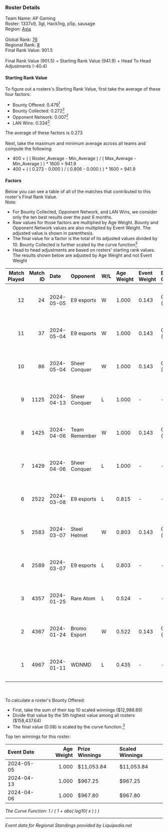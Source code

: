### Roster Details<br />
Team Name: AP Gaming<br />
Roster: 1337x9, 3gl, Hack1ng, p5p, sausage<br />
Region: [Asia]( ../standings_asia.md)<br />
<br />
Global Rank: [76](../standings_global.md)<br />
Regional Rank: [8]( ../standings_asia.md)<br />
Final Rank Value:  901.5<br />
<br />
Final Rank Value (901.5) = Starting Rank Value (941.9) + Head To Head Adjustments (-40.4)<br />

#### Starting Rank Value<br />
To figure out a rosters's Starting Rank Value, first take the average of these four factors:<br />
- Bounty Offered: 0.479[<sup>1</sup>](#table2)
- Bounty Collected: 0.272[<sup>2</sup>](#table1)
- Opponent Network: 0.007[<sup>2</sup>](#table1)
- LAN Wins: 0.334[<sup>2</sup>](#table1)

The average of these factors is 0.273<br />
<br />
Next, take the maximum and minimum average across all teams and compute the following:<br />
- 400 + ( ( Roster_Average - Min_Average ) / ( Max_Average - Min_Average ) ) * 1600 = 941.9
- 400 + ( ( 0.273 - 0.000 ) / ( 0.806 - 0.000 ) ) * 1600 = 941.9


#### Factors<br />
Below you can see a table of all of the matches that contributed to this roster's Final Rank Value.<br />
Note:<br />

- For Bounty Collected, Opponent Network, and LAN Wins, we consider only the ten best results over the past 6 months.
- Raw values for those factors are multiplied by Age Weight. Bounty and Opponent Network values are also multiplied by Event Weight. The adjusted value is shown in parenthesis.
- The final value for a factor is the total of its adjusted values divided by 10. Bounty Collected is further scaled by the curve function[<sup>3</sup>](#curveFunction)
- Head to head adjustments are based on rosters' starting rank values. The results shown below are adjusted by Age Weight and not Event Weight
<span id="table1"></span><br />


| Match Played | Match ID | Date       | Opponent      | W/L | Age Weight | Event Weight | Bounty Collected | Opponent Network | LAN Wins  | H2H Adj. | Roster                                 |
| -: | -: | :- | :- | :- | :- | :- | :- | :- | :- | -: | :- |
|           12 |       24 | 2024-05-05 | E9 esports    | W   | 1.000      | 0.143        | 0.035 (0.005)    | 0.035 (0.005)    | 1 (1.000) |    13.39 | 1337x9, 3gl, Hack1ng, p5p, sausage     |
|           11 |       37 | 2024-05-04 | E9 esports    | W   | 1.000      | 0.143        | 0.035 (0.005)    | 0.035 (0.005)    | 1 (1.000) |    14.01 | 1337x9, 3gl, Hack1ng, p5p, sausage     |
|           10 |       86 | 2024-05-04 | Sheer Conquer | W   | 1.000      | 0.143        | 0.035 (0.005)    | 0.211 (0.030)    | 1 (1.000) |    14.82 | 1337x9, 3gl, Hack1ng, p5p, sausage     |
|            9 |     1125 | 2024-04-13 | Sheer Conquer | L   | 1.000      | -            | -                | -                | -         |   -18.92 | 1337x9, 3gl, chengking, p5p, sausage   |
|            8 |     1425 | 2024-04-06 | Team Remember | W   | 1.000      | 0.143        | 0.022 (0.003)    | 0.067 (0.010)    | 0 (0.000) |     8.81 | 1337x9, 3gl, chengking, p5p, sausage   |
|            7 |     1429 | 2024-04-06 | Sheer Conquer | L   | 1.000      | -            | -                | -                | -         |   -20.70 | 1337x9, 3gl, chengking, p5p, sausage   |
|            6 |     2522 | 2024-03-08 | E9 esports    | L   | 0.815      | -            | -                | -                | -         |   -17.17 | 1337x9, 3gl, hack1ng, p5p, PAN1K       |
|            5 |     2583 | 2024-03-07 | Steel Helmet  | W   | 0.803      | 0.143        | 0.025 (0.003)    | 0.174 (0.020)    | 0 (0.000) |     6.14 | 1337x9, 3gl, hack1ng, p5p, PAN1K       |
|            4 |     2589 | 2024-03-07 | E9 esports    | L   | 0.803      | -            | -                | -                | -         |   -17.68 | 1337x9, 3gl, hack1ng, p5p, PAN1K       |
|            3 |     4357 | 2024-01-25 | Rare Atom     | L   | 0.524      | -            | -                | -                | -         |   -11.39 | 1337x9, chengking, hack1ng, p5p, PAN1K |
|            2 |     4367 | 2024-01-24 | Bromo Esport  | W   | 0.522      | 0.143        | 0.000 (0.000)    | 0.000 (0.000)    | 0 (0.000) |     0.81 | 1337x9, chengking, hack1ng, p5p, PAN1K |
|            1 |     4967 | 2024-01-11 | WDNMD         | L   | 0.435      | -            | -                | -                | -         |   -12.51 | 1337x9, chengking, hack1ng, p5p, PAN1K |

<br />
<span id="table2"></span><br />
To calculate a roster's Bounty Offered:<br />

- First, take the sum of their top 10 scaled winnings ($12,988.89)
- Divide that value by the 5th highest value among all rosters ($158,437.64)
- The final value (0.08) is scaled by the curve function.[<sup>3</sup>](#curveFunction)

Top ten winnings for this roster:<br />

| Event Date | Age Weight | Prize Winnings | Scaled Winnings |
| :- | -: | :- | :- |
| 2024-05-05 |      1.000 | $11,053.84     | $11,053.84      |
| 2024-04-13 |      1.000 | $967.25        | $967.25         |
| 2024-04-06 |      1.000 | $967.80        | $967.80         |


<span id="curveFunction"></span>_The Curve Function: 1 / ( 1 + abs( log10( x ) ) )_<br />

---
_Event data for Regional Standings provided by Liquipedia.net_<br />
